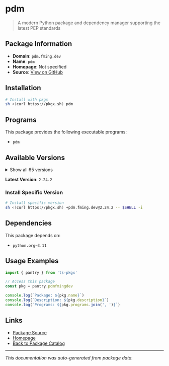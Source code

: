 # pdm

> A modern Python package and dependency manager supporting the latest PEP standards

## Package Information

- **Domain**: `pdm.fming.dev`
- **Name**: `pdm`
- **Homepage**: Not specified
- **Source**: [View on GitHub](https://github.com/pkgxdev/pantry/tree/main/projects/pdm.fming.dev/package.yml)

## Installation

```bash
# Install with pkgx
sh <(curl https://pkgx.sh) pdm
```

## Programs

This package provides the following executable programs:

- `pdm`

## Available Versions

<details>
<summary>Show all 65 versions</summary>

- `2.24.2`, `2.24.1`, `2.24.0`, `2.23.1`, `2.23.0`
- `2.22.4`, `2.22.3`, `2.22.2`, `2.22.1`, `2.22.0`
- `2.21.0`, `2.20.1`, `2.20.0`, `2.19.3`, `2.19.2`
- `2.19.1`, `2.19.0`, `2.18.2`, `2.18.1`, `2.18.0`
- `2.17.3`, `2.17.2`, `2.17.1`, `2.17.0`, `2.16.1`
- `2.16.0`, `2.15.4`, `2.15.3`, `2.15.2`, `2.15.1`
- `2.15.0`, `2.14.0`, `2.13.3`, `2.13.2`, `2.13.1`
- `2.13.0`, `2.12.4`, `2.12.3`, `2.12.2`, `2.12.1`
- `2.12.0`, `2.11.2`, `2.11.1`, `2.11.0`, `2.10.4`
- `2.10.3`, `2.10.2`, `2.10.1`, `2.10.0`, `2.9.3`
- `2.9.2`, `2.9.1`, `2.9.0`, `2.8.2`, `2.8.1`
- `2.8.0`, `2.7.4`, `2.7.3`, `2.7.2`, `2.7.1`
- `2.7.0`, `2.6.1`, `2.6.0`, `2.5.6`, `2.5.3`

</details>

**Latest Version**: `2.24.2`

### Install Specific Version

```bash
# Install specific version
sh <(curl https://pkgx.sh) +pdm.fming.dev@2.24.2 -- $SHELL -i
```

## Dependencies

This package depends on:

- `python.org~3.11`

## Usage Examples

```typescript
import { pantry } from 'ts-pkgx'

// Access this package
const pkg = pantry.pdmfmingdev

console.log(`Package: ${pkg.name}`)
console.log(`Description: ${pkg.description}`)
console.log(`Programs: ${pkg.programs.join(', ')}`)
```

## Links

- [Package Source](https://github.com/pkgxdev/pantry/tree/main/projects/pdm.fming.dev/package.yml)
- [Homepage](#)
- [Back to Package Catalog](../package-catalog.md)

---

*This documentation was auto-generated from package data.*
